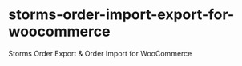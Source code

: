 # storms-order-import-export-for-woocommerce
Storms Order Export &amp; Order Import for WooCommerce
